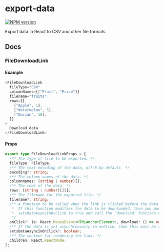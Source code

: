 # export-data

<span class="badge-npmversion"><a href="https://npmjs.org/package/export-data" title="View this project on NPM"><img src="https://img.shields.io/npm/v/export-data.svg" alt="NPM version" /></a></span>

Export data in React to CSV and other file formats

## Docs

### FileDownloadLink

#### Example

```typescript
<FileDownloadLink
  fileType="CSV"
  columnNames={["Fruit", "Price"]}
  filename="fruits"
  rows={[
    ["Apple", 1],
    ["Watermelon", 5],
    ["Durian", 10],
  ]}
>
  Download data
</FileDownloadLink>
```

#### Props

```typescript
export type FileDownloadLinkProps = {
  /** The type of file to be exported. */
  fileType: FileType;
  /** The text encoding of the data, utf-8 by default. */
  encoding?: string;
  /** The column names of the data. */
  columnNames: (string | number)[];
  /** The rows of the data. */
  rows: (string | number)[][];
  /** The filename for the exported file. */
  filename?: string;
  /** A function to be called when the link is clicked before the data is downloaded.
   *  If this function modifies the data to be downloaded, then you must set
   *  setsDataAsyncInOnClick to true and call the `download` function when complete.
   */
  onClick?: (e: React.MouseEvent<HTMLAnchorElement>, download: () => void) => void;
  /** If the data is set asynchronously in onClick, then this must be set to true. */
  setsDataAsyncInOnClick?: boolean;
  /** The content for rendering the link. */
  children: React.ReactNode;
};
```
